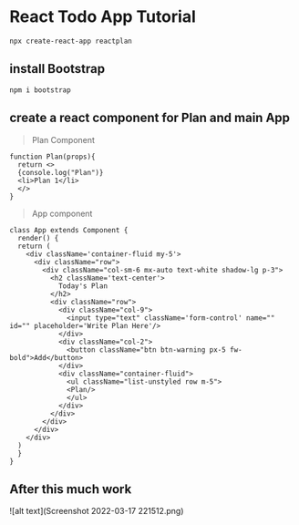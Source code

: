 # React Todo App Tutorial
    npx create-react-app reactplan

## install Bootstrap
    npm i bootstrap
    
## create a react component for Plan and main App
> Plan Component 


    function Plan(props){
      return <>
      {console.log("Plan")}
      <li>Plan 1</li>
      </>
    }


> App component


    class App extends Component {
      render() {
      return (
        <div className='container-fluid my-5'>
          <div className="row">
            <div className="col-sm-6 mx-auto text-white shadow-lg p-3">
              <h2 className='text-center'>
                Today's Plan
              </h2>
              <div className="row">
                <div className="col-9">
                  <input type="text" className='form-control' name="" id="" placeholder='Write Plan Here'/>
                </div>
                <div className="col-2">
                  <button className="btn btn-warning px-5 fw-bold">Add</button>
                </div>
                <div className="container-fluid">
                  <ul className="list-unstyled row m-5">
                  <Plan/>
                  </ul>
                </div>
              </div>
            </div>
          </div>
        </div>
      )
      }
    }

## After this much work

![alt text](Screenshot 2022-03-17 221512.png)
